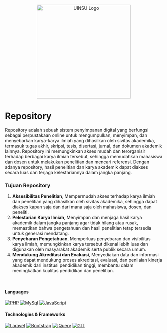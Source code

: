 <p align="center"><a href="https://uinsu.ac.id" target="_blank"><img src="https://upload.wikimedia.org/wikipedia/commons/a/a0/Logo-UIN-SU-Medan-PNG-1.png" width="300" alt="UINSU Logo"></a></p>

# Repository

Repository adalah sebuah sistem penyimpanan digital yang berfungsi sebagai perpustakaan online untuk mengumpulkan, menyimpan, dan menyebarkan karya-karya ilmiah yang dihasilkan oleh sivitas akademika, termasuk tugas akhir, skripsi, tesis, disertasi, jurnal, dan dokumen akademik lainnya. Repository ini memungkinkan akses mudah dan terorganisir terhadap berbagai karya ilmiah tersebut, sehingga memudahkan mahasiswa dan dosen untuk melakukan penelitian dan mencari referensi. Dengan adanya repository, hasil penelitian dan karya akademik dapat diakses secara luas dan terjaga kelestariannya dalam jangka panjang.

### Tujuan Repository
<ol>
  <li><b>Aksesibilitas Penelitian</b>, Mempermudah akses terhadap karya ilmiah dan penelitian yang dihasilkan oleh sivitas akademika, sehingga dapat diakses kapan saja dan dari mana saja oleh mahasiswa, dosen, dan peneliti.</li>
  <li><b>Pelestarian Karya Ilmiah</b>, Menyimpan dan menjaga hasil karya akademik dalam jangka panjang agar tidak hilang atau rusak, memastikan bahwa pengetahuan dan hasil penelitian tetap tersedia untuk generasi mendatang.</li>
  <li><b>Penyebaran Pengetahuan</b>, Memperluas penyebaran dan visibilitas karya ilmiah, memungkinkan karya tersebut dikenal lebih luas dan digunakan oleh masyarakat akademik serta publik secara umum.</li>
  <li><b>Mendukung Akreditasi dan Evaluasi</b>, Menyediakan data dan informasi yang dapat mendukung proses akreditasi, evaluasi, dan penilaian kinerja akademik dari institusi pendidikan tinggi, membantu dalam meningkatkan kualitas pendidikan dan penelitian.</li>
</ol>

<br>

#### Languages
[![PHP](https://img.shields.io/badge/PHP-black?style=for-the-badge&logo=php)](https://www.php.net)
[![MySql](https://img.shields.io/badge/mysql-black?style=for-the-badge&logo=mysql)](https://www.mysql.com)
[![JavaScript](https://img.shields.io/badge/javascript-black?style=for-the-badge&logo=javascript)](https://www.javascript.com)



#### Technologies & Frameworks
[![Laravel](https://img.shields.io/badge/Laravel-black?style=for-the-badge&logo=laravel)](https://laravel.com)
[![Bootstrap](https://img.shields.io/badge/bootstrap-black?style=for-the-badge&logo=bootstrap)](https://getbootstrap.com)
[![jQuery](https://img.shields.io/badge/jQuery-black?style=for-the-badge&logo=jquery)](hhttps://jquery.com)
[![GIT](https://img.shields.io/badge/git-black?style=for-the-badge&logo=git)](https://git-scm.com)
